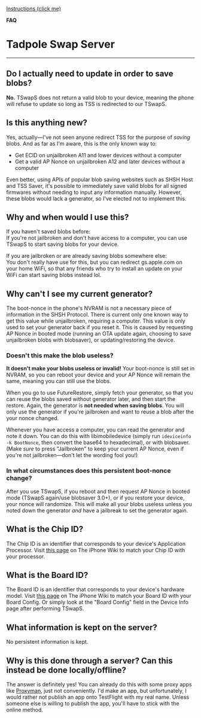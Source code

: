 [Instructions (click me)](/TSwapS-FAQ/instructions)

**FAQ**

# Tadpole Swap Server

---

## Do I actually need to update in order to save blobs?

**No.** TSwapS does not return a valid blob to your device, meaning the phone will refuse to update so long as TSS is redirected to our TSwapS. 

## Is this anything new?

Yes, actually—I've not seen anyone redirect TSS for the purpose of *saving* blobs. And as far as I'm aware, this is the only known way to:
- Get ECID on unjailbroken A11 and lower devices without a computer 
- Get a valid AP Nonce on unjailbroken A12 and later devices without a computer

Even better, using APIs of popular blob saving websites such as SHSH Host and TSS Saver, it's possible to immediately save valid blobs for all signed firmwares without needing to input any information manually. However, these blobs would lack a generator, so I've elected not to implement this.

## Why and when would I use this?

If you haven't saved blobs before:  
If you're not jailbroken and don't have access to a computer, you can use TSwapS to start saving blobs for your device.

If you are jailbroken or are already saving blobs somewhere else:  
You don't really have use for this, but you can redirect gs.apple.com on your home WiFi, so that any friends who try to install an update on your WiFi can start saving blobs instead lol.

## Why can't I see my current generator?

The boot-nonce in the phone's NVRAM is not a necessary piece of information in the SHSH Protocol. There is current only one known way to get this value while unjailbroken, requiring a computer. This value is only used to set your generator back if you reset it. This is caused by requesting AP Nonce in booted mode (running an OTA update again, choosing to save unjailbroken blobs with blobsaver), or updating/restoring the device. 

### Doesn't this make the blob useless?

**It doesn't make your blobs useless or invalid!** Your boot-nonce is still set in NVRAM, so you can reboot your device and your AP Nonce will remain the same, meaning you can still use the blobs.

When you go to use FutureRestore, simply fetch your generator, so that you can reuse the blobs saved without generator later, and then start the restore. Again, the generator is **not needed when saving blobs**. You will only use the generator if you're jailbroken and want to reuse a blob after the your nonce changed.

Whenever you have access a computer, you can read the generator and note it down. You can do this with libimobiledevice (simply run `ideviceinfo -k BootNonce`, then convert the base64 to hexadecimal), or with blobsaver. (Make _sure_ to press "Jailbroken" to keep your current AP Nonce, even if you're not jailbroken—don't let the wording fool you!) 

### In what circumstances does this persistent boot-nonce change?

After you use TSwapS, if you reboot and then request AP Nonce in booted mode (TSwapS again/use blobsaver 3.0+), or if you restore your device, your nonce will randomize. This will make all your blobs useless unless you noted down the generator *and* have a jailbreak to set the generator again.

## What is the Chip ID?

The Chip ID is an identifier that corresponds to your device's Application Processor. Visit [this page](https://www.theiphonewiki.com/wiki/CHIP) on The iPhone Wiki to match your Chip ID with your processor.

## What is the Board ID?

The Board ID is an identifier that corresponds to your device's hardware model. Visit [this page](https://www.theiphonewiki.com/wiki/BORD) on The iPhone Wiki to match your Board ID with your Board Config. Or simply look at the "Board Config" field in the Device Info page after performing TSwapS.

## What information is kept on the server?

No persistent information is kept.

## Why is this done through a server? Can this instead be done locally/offline?

The answer is definitely yes! You can already do this with some proxy apps like [Proxyman](https://apps.apple.com/us/app/proxyman-web-debugging-proxy/id1551292695), just not conveniently. I'd make an app, but unfortunately, I would rather not publish an app onto TestFlight with my real name. Unless someone else is willing to publish the app, you'll have to stick with the online method.
